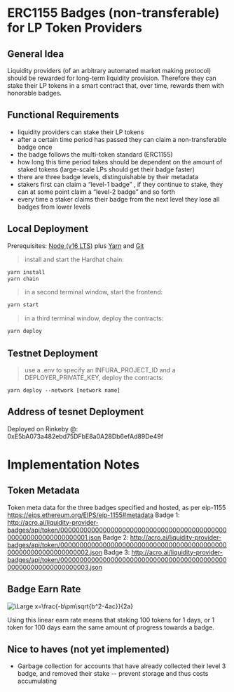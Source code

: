# ERC1155 Badges (non-transferable) for LP Token Providers 

## General Idea
Liquidity providers (of an arbitrary automated market making protocol) should be rewarded for long-term liquidity provision. Therefore they can stake their LP tokens in a smart contract that, over time, rewards them with honorable badges.

## Functional Requirements
- liquidity providers can stake their LP tokens
- after a certain time period has passed they can claim a non-transferable badge once
- the badge follows the multi-token standard (ERC1155)
- how long this time period takes should be dependent on the amount of staked tokens (large-scale LPs should get their badge faster)
- there are three badge levels, distinguishable by their metadata
- stakers first can claim a “level-1 badge” , if they continue to stake, they can at some point claim a “level-2 badge” and so forth
- every time a staker claims their badge from the next level they lose all badges from lower levels

## Local Deployment
Prerequisites: [Node (v16 LTS)](https://nodejs.org/en/download/) plus [Yarn](https://classic.yarnpkg.com/en/docs/install/) and [Git](https://git-scm.com/downloads)

> install and start the Hardhat chain:

```bash
yarn install
yarn chain
```

> in a second terminal window, start the frontend:

```bash
yarn start
```

> in a third terminal window, deploy the contracts:

```bash
yarn deploy
```

## Testnet Deployment 
> use a .env to specify an INFURA_PROJECT_ID and a DEPLOYER_PRIVATE_KEY, deploy the contracts:

```
yarn deploy --network [network name]
```


## Address of tesnet Deployment 
Deployed on Rinkeby @: 0xE5bA073a482ebd75DFbE8a0A28Db6efAd89De49f


# Implementation Notes 


## Token Metadata
Token meta data for the three badges specified and hosted, as per eip-1155 https://eips.ethereum.org/EIPS/eip-1155#metadata
Badge 1: http://acro.ai/liquidity-provider-badges/api/token/0000000000000000000000000000000000000000000000000000000000000001.json
Badge 2: http://acro.ai/liquidity-provider-badges/api/token/0000000000000000000000000000000000000000000000000000000000000002.json
Badge 3: http://acro.ai/liquidity-provider-badges/api/token/0000000000000000000000000000000000000000000000000000000000000003.json


## Badge Earn Rate 
![\Large x=\frac{-b\pm\sqrt{b^2-4ac}}{2a}](https://latex.codecogs.com/svg.image?\sum_{1}^{n}(numDaysTimePeriod_{i}&space;*&space;numLpTokensStakedPeriod_{i})) 

Using this linear earn rate means that staking 100 tokens for 1 days, or 1 token for 100 days earn the same amount of progress towards a badge.  


## Nice to haves (not yet implemented)
- Garbage collection for accounts that have already collected their level 3 badge, and removed their stake -- prevent storage and thus costs accumulating 